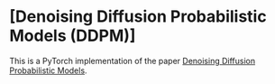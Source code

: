 # [Denoising Diffusion Probabilistic Models (DDPM)]

This is a PyTorch implementation of the paper
[Denoising Diffusion Probabilistic Models](https://arxiv.org/abs/2006.11239).

